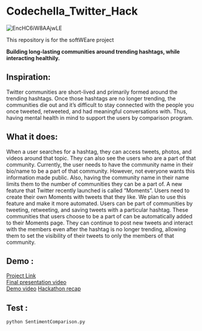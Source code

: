 # **Codechella_Twitter_Hack**

![EncHC6iW8AAjwLE](https://user-images.githubusercontent.com/58151963/100100291-e1810800-2e60-11eb-97dd-cc74e207467a.jpg)

This repository is for the softWEare project

**Building long-lasting communities around trending hashtags, while interacting healthily.**

## **Inspiration:**
Twitter communities are short-lived and primarily formed around the trending hashtags. Once those hashtags are no longer trending, the communities die out and it’s difficult to stay connected with the people you once tweeted, retweeted, and had meaningful conversations with. Thus, having mental health in mind to support the users by comparison program.
## **What it does:**
When a user searches for a hashtag, they can access tweets, photos, and videos around that topic. They can also see the users who are a part of that community. Currently, the user needs to have the community name in their bio/name to be a part of that community. However, not everyone wants this information made public. Also, having the community name in their name limits them to the number of communities they can be a part of.
A new feature that Twitter recently launched is called “Moments”. Users need to create their own Moments with tweets that they like. We plan to use this feature and make it more automated. Users can be part of communities by tweeting, retweeting, and saving tweets with a particular hashtag. These communities that users choose to be a part of can be automatically added to their Moments page. They can continue to post new tweets and interact with the members even after the hashtag is no longer trending, allowing them to set the visibility of their tweets to only the members of that community.
## **Demo :**
[Project Link](https://devpost.com/software/softweare)\
[Final presentation video](https://youtu.be/nynNSc3SGvA)\
[Demo video](https://drive.google.com/file/d/1_JiQrDGXv87o2u--TGwNtJnxJFDy689C/view?usp=sharing)
[Hackathon recap](https://twitter.com/ibtihel_ouni/status/1335256683107524615)
## **Test :**
`python SentimentComparison.py `





